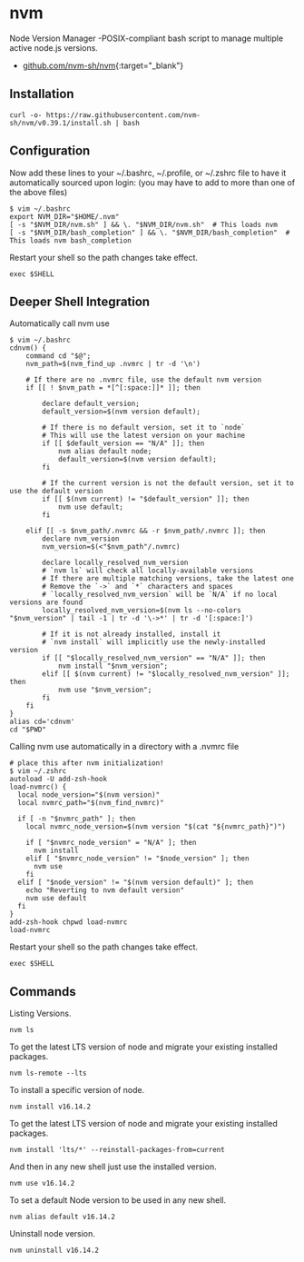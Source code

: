 # nvm

Node Version Manager -POSIX-compliant bash script to manage multiple active node.js versions.

- [github.com/nvm-sh/nvm](https://github.com/nvm-sh/nvm){:target="_blank"}

## Installation

```shell
curl -o- https://raw.githubusercontent.com/nvm-sh/nvm/v0.39.1/install.sh | bash
```

## Configuration

Now add these lines to your ~/.bashrc, ~/.profile, or ~/.zshrc file to have it automatically sourced upon login: (you may have to add to more than one of the above files)

```shell
$ vim ~/.bashrc
export NVM_DIR="$HOME/.nvm"
[ -s "$NVM_DIR/nvm.sh" ] && \. "$NVM_DIR/nvm.sh"  # This loads nvm
[ -s "$NVM_DIR/bash_completion" ] && \. "$NVM_DIR/bash_completion"  # This loads nvm bash_completion
```

Restart your shell so the path changes take effect.

```shell
exec $SHELL
```

## Deeper Shell Integration

Automatically call nvm use

```shell
$ vim ~/.bashrc
cdnvm() {
    command cd "$@";
    nvm_path=$(nvm_find_up .nvmrc | tr -d '\n')

    # If there are no .nvmrc file, use the default nvm version
    if [[ ! $nvm_path = *[^[:space:]]* ]]; then

        declare default_version;
        default_version=$(nvm version default);

        # If there is no default version, set it to `node`
        # This will use the latest version on your machine
        if [[ $default_version == "N/A" ]]; then
            nvm alias default node;
            default_version=$(nvm version default);
        fi

        # If the current version is not the default version, set it to use the default version
        if [[ $(nvm current) != "$default_version" ]]; then
            nvm use default;
        fi

    elif [[ -s $nvm_path/.nvmrc && -r $nvm_path/.nvmrc ]]; then
        declare nvm_version
        nvm_version=$(<"$nvm_path"/.nvmrc)

        declare locally_resolved_nvm_version
        # `nvm ls` will check all locally-available versions
        # If there are multiple matching versions, take the latest one
        # Remove the `->` and `*` characters and spaces
        # `locally_resolved_nvm_version` will be `N/A` if no local versions are found
        locally_resolved_nvm_version=$(nvm ls --no-colors "$nvm_version" | tail -1 | tr -d '\->*' | tr -d '[:space:]')

        # If it is not already installed, install it
        # `nvm install` will implicitly use the newly-installed version
        if [[ "$locally_resolved_nvm_version" == "N/A" ]]; then
            nvm install "$nvm_version";
        elif [[ $(nvm current) != "$locally_resolved_nvm_version" ]]; then
            nvm use "$nvm_version";
        fi
    fi
}
alias cd='cdnvm'
cd "$PWD"
```

Calling nvm use automatically in a directory with a .nvmrc file

```shell
# place this after nvm initialization!
$ vim ~/.zshrc
autoload -U add-zsh-hook
load-nvmrc() {
  local node_version="$(nvm version)"
  local nvmrc_path="$(nvm_find_nvmrc)"

  if [ -n "$nvmrc_path" ]; then
    local nvmrc_node_version=$(nvm version "$(cat "${nvmrc_path}")")

    if [ "$nvmrc_node_version" = "N/A" ]; then
      nvm install
    elif [ "$nvmrc_node_version" != "$node_version" ]; then
      nvm use
    fi
  elif [ "$node_version" != "$(nvm version default)" ]; then
    echo "Reverting to nvm default version"
    nvm use default
  fi
}
add-zsh-hook chpwd load-nvmrc
load-nvmrc
```

Restart your shell so the path changes take effect.

```shell
exec $SHELL
```

## Commands

Listing Versions.

```shell
nvm ls
```

To get the latest LTS version of node and migrate your existing installed packages.

```shell
nvm ls-remote --lts
```

To install a specific version of node.

```shell
nvm install v16.14.2
```

To get the latest LTS version of node and migrate your existing installed packages.

```shell
nvm install 'lts/*' --reinstall-packages-from=current
```

And then in any new shell just use the installed version.

```shell
nvm use v16.14.2
```

To set a default Node version to be used in any new shell.

```shell
nvm alias default v16.14.2
```

Uninstall node version.

```shell
nvm uninstall v16.14.2
```
